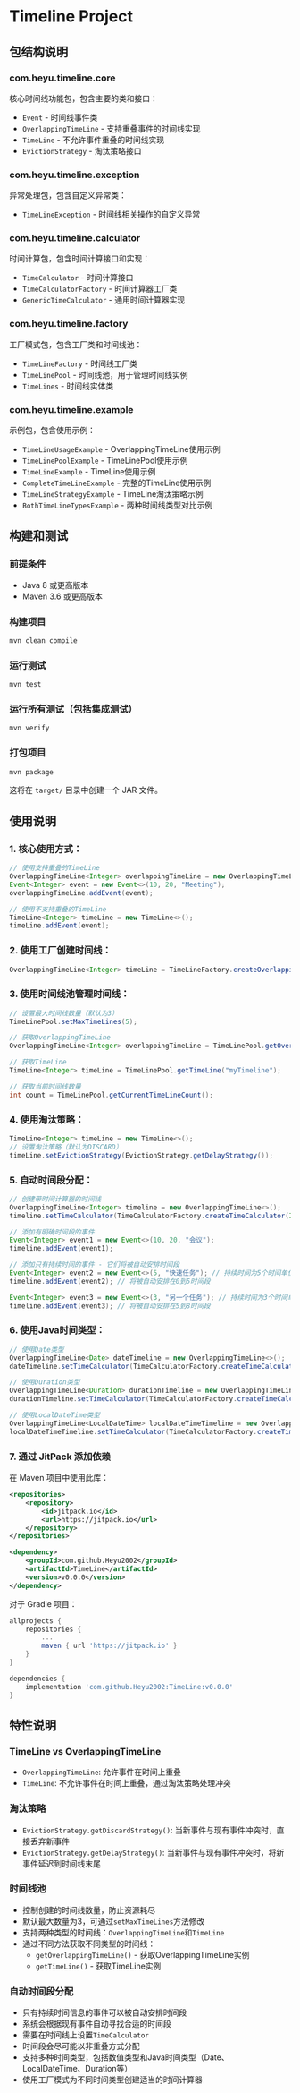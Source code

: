 # Timeline Project

## 包结构说明

### com.heyu.timeline.core
核心时间线功能包，包含主要的类和接口：
- `Event` - 时间线事件类
- `OverlappingTimeLine` - 支持重叠事件的时间线实现
- `TimeLine` - 不允许事件重叠的时间线实现
- `EvictionStrategy` - 淘汰策略接口

### com.heyu.timeline.exception
异常处理包，包含自定义异常类：
- `TimeLineException` - 时间线相关操作的自定义异常

### com.heyu.timeline.calculator
时间计算包，包含时间计算接口和实现：
- `TimeCalculator` - 时间计算接口
- `TimeCalculatorFactory` - 时间计算器工厂类
- `GenericTimeCalculator` - 通用时间计算器实现

### com.heyu.timeline.factory
工厂模式包，包含工厂类和时间线池：
- `TimeLineFactory` - 时间线工厂类
- `TimeLinePool` - 时间线池，用于管理时间线实例
- `TimeLines` - 时间线实体类

### com.heyu.timeline.example
示例包，包含使用示例：
- `TimeLineUsageExample` - OverlappingTimeLine使用示例
- `TimeLinePoolExample` - TimeLinePool使用示例
- `TimeLineExample` - TimeLine使用示例
- `CompleteTimeLineExample` - 完整的TimeLine使用示例
- `TimeLineStrategyExample` - TimeLine淘汰策略示例
- `BothTimeLineTypesExample` - 两种时间线类型对比示例

## 构建和测试

### 前提条件
- Java 8 或更高版本
- Maven 3.6 或更高版本

### 构建项目
```bash
mvn clean compile
```

### 运行测试
```bash
mvn test
```

### 运行所有测试（包括集成测试）
```bash
mvn verify
```

### 打包项目
```bash
mvn package
```

这将在 `target/` 目录中创建一个 JAR 文件。

## 使用说明

### 1. 核心使用方式：
```java
// 使用支持重叠的TimeLine
OverlappingTimeLine<Integer> overlappingTimeLine = new OverlappingTimeLine<>();
Event<Integer> event = new Event<>(10, 20, "Meeting");
overlappingTimeLine.addEvent(event);

// 使用不支持重叠的TimeLine
TimeLine<Integer> timeLine = new TimeLine<>();
timeLine.addEvent(event);
```

### 2. 使用工厂创建时间线：
```java
OverlappingTimeLine<Integer> timeLine = TimeLineFactory.createOverlappingTimeLine();
```

### 3. 使用时间线池管理时间线：
```java
// 设置最大时间线数量（默认为3）
TimeLinePool.setMaxTimeLines(5);

// 获取OverlappingTimeLine
OverlappingTimeLine<Integer> overlappingTimeLine = TimeLinePool.getOverlappingTimeLine("myOverlappingTimeline");

// 获取TimeLine
TimeLine<Integer> timeLine = TimeLinePool.getTimeLine("myTimeline");

// 获取当前时间线数量
int count = TimeLinePool.getCurrentTimeLineCount();
```

### 4. 使用淘汰策略：
```java
TimeLine<Integer> timeLine = new TimeLine<>();
// 设置淘汰策略（默认为DISCARD）
timeLine.setEvictionStrategy(EvictionStrategy.getDelayStrategy());
```

### 5. 自动时间段分配：
```java
// 创建带时间计算器的时间线
OverlappingTimeLine<Integer> timeline = new OverlappingTimeLine<>();
timeline.setTimeCalculator(TimeCalculatorFactory.createTimeCalculator(Integer.class));

// 添加有明确时间段的事件
Event<Integer> event1 = new Event<>(10, 20, "会议");
timeline.addEvent(event1);

// 添加只有持续时间的事件 - 它们将被自动安排时间段
Event<Integer> event2 = new Event<>(5, "快速任务"); // 持续时间为5个时间单位
timeline.addEvent(event2); // 将被自动安排在0到5时间段

Event<Integer> event3 = new Event<>(3, "另一个任务"); // 持续时间为3个时间单位
timeline.addEvent(event3); // 将被自动安排在5到8时间段
```

### 6. 使用Java时间类型：
```java
// 使用Date类型
OverlappingTimeLine<Date> dateTimeline = new OverlappingTimeLine<>();
dateTimeline.setTimeCalculator(TimeCalculatorFactory.createTimeCalculator(Date.class));

// 使用Duration类型
OverlappingTimeLine<Duration> durationTimeline = new OverlappingTimeLine<>();
durationTimeline.setTimeCalculator(TimeCalculatorFactory.createTimeCalculator(Duration.class));

// 使用LocalDateTime类型
OverlappingTimeLine<LocalDateTime> localDateTimeTimeline = new OverlappingTimeLine<>();
localDateTimeTimeline.setTimeCalculator(TimeCalculatorFactory.createTimeCalculator(LocalDateTime.class));
```

### 7. 通过 JitPack 添加依赖

在 Maven 项目中使用此库：

```xml
<repositories>
    <repository>
        <id>jitpack.io</id>
        <url>https://jitpack.io</url>
    </repository>
</repositories>

<dependency>
    <groupId>com.github.Heyu2002</groupId>
    <artifactId>TimeLine</artifactId>
    <version>v0.0.0</version>
</dependency>
```

对于 Gradle 项目：

```gradle
allprojects {
    repositories {
        ...
        maven { url 'https://jitpack.io' }
    }
}

dependencies {
    implementation 'com.github.Heyu2002:TimeLine:v0.0.0'
}
```

## 特性说明

### TimeLine vs OverlappingTimeLine
- `OverlappingTimeLine`: 允许事件在时间上重叠
- `TimeLine`: 不允许事件在时间上重叠，通过淘汰策略处理冲突

### 淘汰策略
- `EvictionStrategy.getDiscardStrategy()`: 当新事件与现有事件冲突时，直接丢弃新事件
- `EvictionStrategy.getDelayStrategy()`: 当新事件与现有事件冲突时，将新事件延迟到时间线末尾

### 时间线池
- 控制创建的时间线数量，防止资源耗尽
- 默认最大数量为3，可通过`setMaxTimeLines`方法修改
- 支持两种类型的时间线：`OverlappingTimeLine`和`TimeLine`
- 通过不同方法获取不同类型的时间线：
  - `getOverlappingTimeLine()` - 获取OverlappingTimeLine实例
  - `getTimeLine()` - 获取TimeLine实例

### 自动时间段分配
- 只有持续时间信息的事件可以被自动安排时间段
- 系统会根据现有事件自动寻找合适的时间段
- 需要在时间线上设置`TimeCalculator`
- 时间段会尽可能以非重叠方式分配
- 支持多种时间类型，包括数值类型和Java时间类型（Date、LocalDateTime、Duration等）
- 使用工厂模式为不同时间类型创建适当的时间计算器